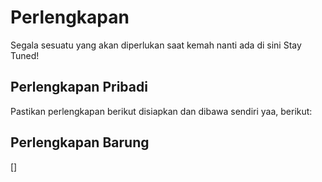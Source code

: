 # Perlengkapan
Segala sesuatu yang akan diperlukan saat kemah nanti ada di sini
Stay Tuned!

## Perlengkapan Pribadi
Pastikan perlengkapan berikut disiapkan dan dibawa sendiri yaa, berikut:



## Perlengkapan Barung
[]
